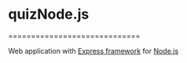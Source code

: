 # quizNode.js
=============================

Web application with [Express framework](http://expressjs.com/) for [Node.js](https://nodejs.org/) 
